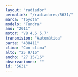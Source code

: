 ```yaml
---
layout: "radiador"
permalink: "/radiadores/5631/"
marca: "Toyota"
modelo: "Tundra"
ano: "2011"
motor: "V8 4.6 5.7"
transmision: "Automática"
parte: "438411"
clima: "Con clima"
alto: "25 9/16"
ancho: "27 15/16"
observaciones: ""
id: "5631"
---
```


